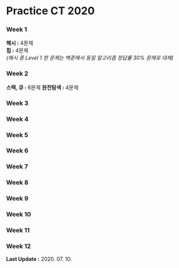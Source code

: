 # Practice CT 2020  

### Week 1
**해시 :** 4문제  
**힙 :** 4문제  
*(해시 중 Level 1 한 문제는 백준에서 동일 알고리즘 정답률 30% 문제로 대체)*
### Week 2
**스택, 큐 :** 6문제
**완전탐색 :** 4문제
### Week 3
### Week 4
### Week 5
### Week 6
### Week 7
### Week 8
### Week 9
### Week 10
### Week 11
### Week 12


**Last Update :** 2020. 07. 10.
